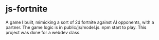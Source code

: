 # js-fortnite

A game I built, mimicking a sort of 2d fortnite against AI opponents, with a partner. The game logic is in public/js/model.js. 
npm start to play. 
This project was done for a webdev class.
